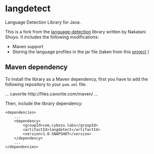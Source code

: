 langdetect
==========

Language Detection Library for Java.


This is a fork from the [language-detection](https://code.google.com/p/language-detection/)
library written by Nakatani Shuyo. It includes the following modifications:

* Maven support
* Storing the language profiles in the jar file (taken from this [project](https://code.google.com/r/kurzalkacon-fromzip/) )


Maven dependency
----------------

To install the library as a Maven dependency, first you have to add the 
following repository to your `pom.xml` file:  

   <repositories>
        ...
        <repository>
            <id>cavorite</id>
            <url>http://files.cavorite.com/maven/</url>
        </repository>
        ...
    </repositories>

Then, include the library dependency:
 
    <dependencies>
        ...
        <dependency>
            <groupId>com.cybozu.labs</groupId>
            <artifactId>langdetect</artifactId>
            <version>1.0-SNAPSHOT</version>
        </dependency>
        ...
    </dependencies>